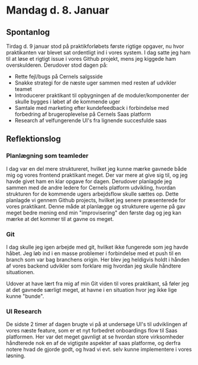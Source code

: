 
# Mandag d. 8. Januar

## Spontanlog
Tirdag d. 9 januar stod på praktikforløbets første rigtige opgaver, nu hvor
praktikanten var blevet sat ordentligt ind i vores system. I dag satte jeg 
ham til at løse et rigtigt issue i vores Github projekt, mens jeg kiggede ham overskulderen.
Derudover stod dagen på:

- Rette fejl/bugs på Cernels salgsside 
- Snakke strategi for de næste uger sammen med resten af udvikler teamet
- Introducerer praktikant til opbygningen af de moduler/komponenter der skulle
bygges i løbet af de kommende uger
- Samtale med marketing efter kundefeedback i forbindelse med forbedring af 
brugeroplevelse på Cernels Saas platform
- Research af velfungerende UI's fra lignende succesfulde saas



## Reflektionslog

### Planlægning som teamleder
I dag var en del mere struktureret, hvilket jeg kunne mærke gavnede både mig og 
vores frontend praktikant meget. Der var mere at give sig til, og jeg havde givet ham 
en klar opgave for dagen. Derudover planlagde jeg sammen med de andre ledere for 
Cernels platform udvikling, hvordan strukturen for de kommende ugers arbejdsflow
skulle sættes op. Dette planlagde vi gennem Github projects, hvilket jeg senere
præsenterede for vores praktikant. Denne måde at planlægge og strukturere ugerne på
gav meget bedre mening end min "improvisering" den første dag og jeg kan mærke at det 
kommer til at gavne os meget. 

### Git 
I dag skulle jeg igen arbejde med git, hvilket ikke fungerede som jeg havde håbet.
Jeg løb ind i en masse problemer i forbindelse med et push til en branch som var
bag branchens origin. Her blev jeg heldigvis holdt i hånden af vores backend udvikler
som forklare mig hvordan jeg skulle håndtere situationen. 

Udover at have lært fra mig af min Git viden til vores praktikant, så føler jeg at
det gavnede særligt meget, at havne i en situation hvor jeg ikke lige kunne "bunde".

### UI Research
De sidste 2 timer af dagen brugte vi på at undersøge UI's til udviklingen af vores
næste feature, som er et nyt forbedret onboardings flow til Saas platformen. 
Her var det meget gavnligt at se hvordan store virksomheder håndterede nok en af de 
vigtigste aspekter af saas platforme, og derfra notere hvad de gjorde godt, og 
hvad vi evt. selv kunne implementere i vores løsning.


